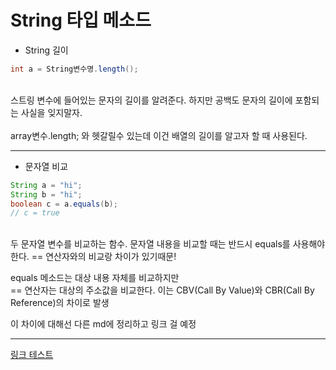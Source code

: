 # String 타입 메소드

* String 길이

``` java
int a = String변수명.length();
```
<br>
스트링 변수에 들어있는 문자의 길이를 알려준다.   
하지만 공백도 문자의 길이에 포함되는 사실을 잊지말자.
<br><br>
array변수.length; 와 헷갈릴수 있는데 이건 배열의 길이를 알고자 할 때 사용된다.

----

* 문자열 비교
``` java
String a = "hi";
String b = "hi";
boolean c = a.equals(b);
// c = true
```
<br>
두 문자열 변수를 비교하는 함수.  
문자열 내용을 비교할 때는 반드시 equals를 사용해야한다.  
== 연산자와의 비교랑 차이가 있기때문!

equals 메소드는 대상 내용 자체를 비교하지만  
== 연산자는 대상의 주소값을 비교한다.
이는 CBV(Call By Value)와 CBR(Call By Reference)의 차이로 발생  

이 차이에 대해선 다른 md에 정리하고 링크 걸 예정  

----

[링크 테스트](https://github.com/littlezero48/til/blob/main/MarkDown/Header.md)